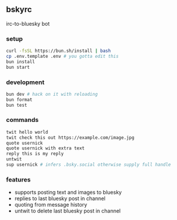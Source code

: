 ## bskyrc

irc-to-bluesky bot

### setup
```bash
curl -fsSL https://bun.sh/install | bash
cp .env.template .env # you gotta edit this
bun install
bun start
```

### development

```bash
bun dev # hack on it with reloading
bun format
bun test

```

### commands

```bash
twit hello world
twit check this out https://example.com/image.jpg
quote usernick
quote usernick with extra text
reply this is my reply
untwit
sup usernick # infers .bsky.social otherwise supply full handle
```

### features


- supports posting text and images to bluesky
- replies to last bluesky post in channel
- quoting from message history
- untwit to delete last bluesky post in channel
